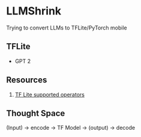 # LLMShrink
Trying to convert LLMs to TFLite/PyTorch mobile

## TFLite
- GPT 2 

## Resources
1. [TF Lite supported operators](https://www.tensorflow.org/lite/guide/op_select_allowlist)

## Thought Space
(Input) -> encode  -> TF Model -> (output) -> decode
